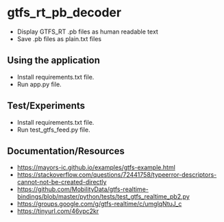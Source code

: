 # gtfs_rt_pb_decoder

- Display GTFS_RT .pb files as human readable text
- Save .pb files as plain.txt files

## Using the application

- Install requirements.txt file.
- Run app.py file.

## Test/Experiments

- Install requirements.txt file.
- Run test_gtfs_feed.py file.

## Documentation/Resources

- https://mayors-ic.github.io/examples/gtfs-example.html
- https://stackoverflow.com/questions/72441758/typeerror-descriptors-cannot-not-be-created-directly
- https://github.com/MobilityData/gtfs-realtime-bindings/blob/master/python/tests/test_gtfs_realtime_pb2.py
- https://groups.google.com/g/gtfs-realtime/c/umglqNtuJ_c
- https://tinyurl.com/46vpc2kr

